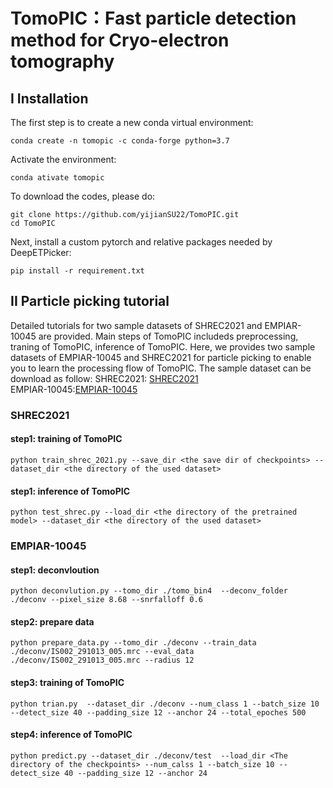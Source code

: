 # TomoPIC：Fast particle detection method for Cryo-electron tomography
## I Installation
The first step is to create a new conda virtual environment:
```
conda create -n tomopic -c conda-forge python=3.7
```
Activate the environment:
```
conda ativate tomopic
```
To download the codes, please do:
```
git clone https://github.com/yijianSU22/TomoPIC.git
cd TomoPIC
```
Next, install a custom pytorch and relative packages needed by DeepETPicker:
```
pip install -r requirement.txt
```
## II Particle picking tutorial
Detailed tutorials for two sample datasets of SHREC2021 and EMPIAR-10045 are provided. Main steps of TomoPIC includeds preprocessing, traning of TomoPIC, inference of TomoPIC. Here, we provides two sample datasets of EMPIAR-10045 and SHREC2021 for particle picking to enable you to learn the processing flow of TomoPIC. The sample dataset can be download as follow: 
SHREC2021: [SHREC2021](https://dataverse.nl/dataset.xhtml?persistentId=doi:10.34894/XRTJMA)  
EMPIAR-10045:[EMPIAR-10045](https://pan.baidu.com/s/18-Uo8XViWOXnkzclyPjVxw?pwd=2aiv)

### SHREC2021
#### step1: training of TomoPIC
```
python train_shrec_2021.py --save_dir <the save dir of checkpoints> --dataset_dir <the directory of the used dataset> 
```
#### step1: inference of TomoPIC
```
python test_shrec.py --load_dir <the directory of the pretrained model> --dataset_dir <the directory of the used dataset> 
```

### EMPIAR-10045
#### step1: deconvloution
```
python deconvlution.py --tomo_dir ./tomo_bin4  --deconv_folder ./deconv --pixel_size 8.68 --snrfalloff 0.6
```
#### step2: prepare data
```
python prepare_data.py --tomo_dir ./deconv --train_data ./deconv/IS002_291013_005.mrc --eval_data ./deconv/IS002_291013_005.mrc --radius 12
```
#### step3: training of TomoPIC
```
python trian.py  --dataset_dir ./deconv --num_class 1 --batch_size 10 --detect_size 40 --padding_size 12 --anchor 24 --total_epoches 500               
```
#### step4: inference of TomoPIC
```
python predict.py --dataset_dir ./deconv/test  --load_dir <The directory of the checkpoints> --num_calss 1 --batch_size 10 --detect_size 40 --padding_size 12 --anchor 24
```
